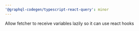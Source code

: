 ```yaml
---
'@graphql-codegen/typescript-react-query': minor
---
```


Allow fetcher to receive variables lazily so it can use react hooks
